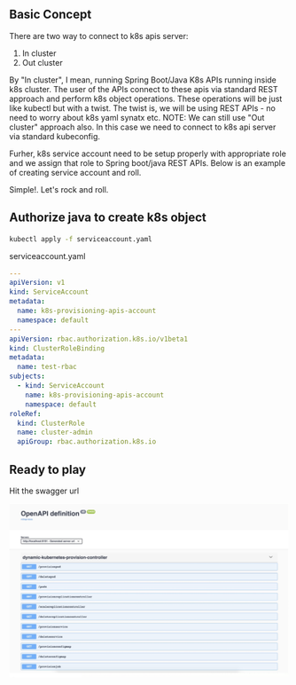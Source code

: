 ## Basic Concept

There are two way to connect to k8s apis server:
1. In cluster
2. Out cluster

By "In cluster", I mean, running Spring Boot/Java K8s APIs running inside k8s cluster. The user of the APIs connect to these apis via standard REST approach and perform k8s object operations. These operations will be just like kubectl but with a twist. The twist is, we will be using REST APIs - no need to worry about k8s yaml synatx etc.
NOTE: We can still use "Out cluster" approach also. In this case we need to connect to k8s api server via standard kubeconfig.

Furher, k8s service account need to be setup properly with appropriate role and we assign that role to Spring boot/java REST APIs. Below is an example of creating service account and roll.

Simple!. Let's rock and roll. 


## Authorize java to create k8s object

```bash
kubectl apply -f serviceaccount.yaml
```
serviceaccount.yaml
````yaml
---
apiVersion: v1
kind: ServiceAccount
metadata:
  name: k8s-provisioning-apis-account
  namespace: default
---
apiVersion: rbac.authorization.k8s.io/v1beta1
kind: ClusterRoleBinding
metadata:
  name: test-rbac
subjects:
  - kind: ServiceAccount
    name: k8s-provisioning-apis-account
    namespace: default
roleRef:
  kind: ClusterRole
  name: cluster-admin
  apiGroup: rbac.authorization.k8s.io
````

## Ready to play

Hit the swagger url

![alt text](k8sasservice.png)